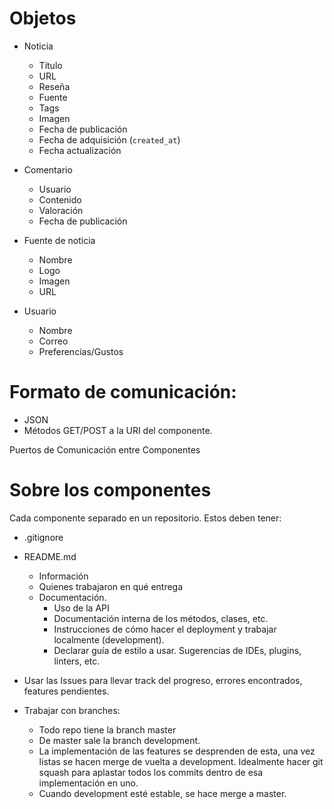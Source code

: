 # Objetos
- Noticia
  - Título
  - URL
  - Reseña
  - Fuente
  - Tags
  - Imagen
  - Fecha de publicación
  - Fecha de adquisición (`created_at`)
  - Fecha actualización

- Comentario
  - Usuario
  - Contenido
  - Valoración
  - Fecha de publicación

- Fuente de noticia
  - Nombre
  - Logo
  - Imagen
  - URL

- Usuario
  - Nombre
  - Correo
  - Preferencias/Gustos

# Formato de comunicación:
- JSON
- Métodos GET/POST a la URI del componente.

Puertos de Comunicación entre Componentes

# Sobre los componentes
Cada componente separado en un repositorio. Estos deben tener:
- .gitignore
- README.md
  - Información
  - Quienes trabajaron en qué entrega
  - Documentación.
    - Uso de la API
    - Documentación interna de los métodos, clases, etc.
    - Instrucciones de cómo hacer el deployment y trabajar localmente (development).
    - Declarar guía de estilo a usar. Sugerencias de IDEs, plugins, linters, etc.

- Usar las Issues para llevar track del progreso, errores encontrados, features pendientes.
- Trabajar con branches:
  - Todo repo tiene la branch master
  - De master sale la branch development.
  - La implementación de las features se desprenden de esta, una vez listas se hacen merge de vuelta a development. Idealmente hacer git squash para aplastar todos los commits dentro de esa implementación en uno.
  - Cuando development esté estable, se hace merge a master.
